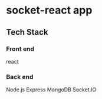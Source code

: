 # socket-react app

## Tech Stack

### Front end

react

### Back end

Node.js
Express
MongoDB
Socket.IO
